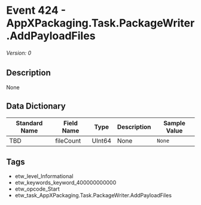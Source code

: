 # Event 424 - AppXPackaging.Task.PackageWriter.AddPayloadFiles
###### Version: 0

## Description
None

## Data Dictionary
|Standard Name|Field Name|Type|Description|Sample Value|
|---|---|---|---|---|
|TBD|fileCount|UInt64|None|`None`|

## Tags
* etw_level_Informational
* etw_keywords_keyword_400000000000
* etw_opcode_Start
* etw_task_AppXPackaging.Task.PackageWriter.AddPayloadFiles
